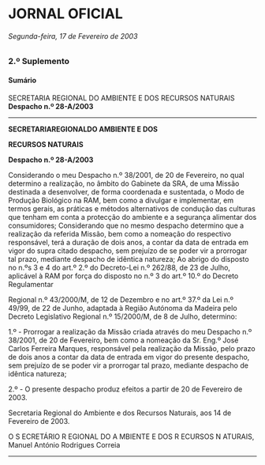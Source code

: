 # JORNAL OFICIAL

###### Segunda-feira, 17 de Fevereiro de 2003






### **2.º Suplemento**

#### **Sumário**

SECRETARIA REGIONAL DO AMBIENTE E DOS RECURSOS NATURAIS
**Despacho n.º 28-A/2003**




---

**SECRETARIAREGIONALDO AMBIENTE E DOS**

**RECURSOS NATURAIS**


**Despacho n.º 28-A/2003**


Considerando o meu Despacho n.º 38/2001, de 20 de
Fevereiro, no qual determino a realização, no âmbito do
Gabinete da SRA, de uma Missão destinada a desenvolver,
de forma coordenada e sustentada, o Modo de Produção
Biológico na RAM, bem como a divulgar e implementar, em
termos gerais, as práticas e métodos alternativos de
condução das culturas que tenham em conta a protecção do
ambiente e a segurança alimentar dos consumidores;
Considerando que no mesmo despacho determino que a
realização da referida Missão, bem como a nomeação do
respectivo responsável, terá a duração de dois anos, a contar
da data de entrada em vigor do supra citado despacho, sem
prejuízo de se poder vir a prorrogar tal prazo, mediante
despacho de idêntica natureza;
Ao abrigo do disposto no n.ºs 3 e 4 do art.º 2.º do Decreto-Lei n.º 262/88, de 23 de Julho, aplicável à RAM por força
do disposto no n.º 3 do art.º 10.º do Decreto Regulamentar



Regional n.º 43/2000/M, de 12 de Dezembro e no art.º 37.º
da Lei n.º 49/99, de 22 de Junho, adaptada à Região
Autónoma da Madeira pelo Decreto Legislativo Regional n.º
15/2000/M, de 8 de Julho, determino:


1.º - Prorrogar a realização da Missão criada através do
meu Despacho n.º 38/2001, de 20 de Fevereiro, bem
como a nomeação da Sr. Eng.º José Carlos Ferreira
Marques, responsável pela realização da Missão,
pelo prazo de dois anos a contar da data de entrada
em vigor do presente despacho, sem prejuízo de se
poder vir a prorrogar tal prazo, mediante despacho
de idêntica natureza;


2.º - O presente despacho produz efeitos a partir de 20 de
Fevereiro de 2003.


Secretaria Regional do Ambiente e dos Recursos
Naturais, aos 14 de Fevereiro de 2003.


O S ECRETÁRIO R EGIONAL DO A MBIENTE E DOS R ECURSOS
N ATURAIS, Manuel António Rodrigues Correia




---
